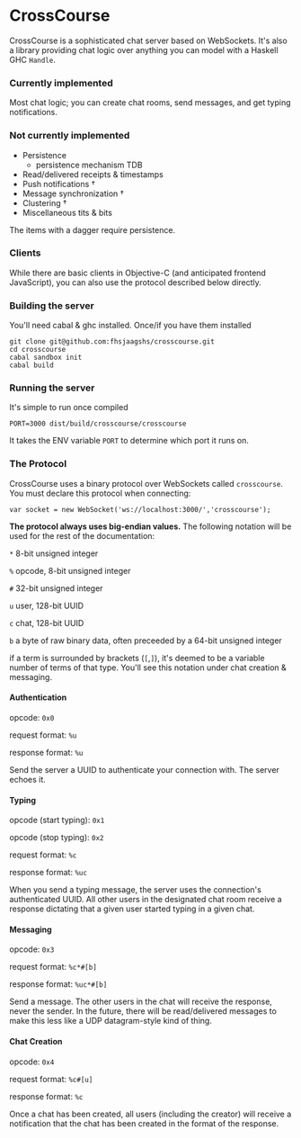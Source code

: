 # CrossCourse

CrossCourse is a sophisticated chat server based on WebSockets. It's also a library providing chat logic over anything you can model with a Haskell GHC `Handle`.

### Currently implemented

Most chat logic; you can create chat rooms, send messages, and get typing notifications.

### Not currently implemented

- Persistence
	- persistence mechanism TDB
- Read/delivered receipts & timestamps
- Push notifications †
- Message synchronization †
- Clustering †
- Miscellaneous tits & bits

The items with a dagger require persistence.

### Clients

While there are basic clients in Objective-C (and anticipated frontend JavaScript), you can also use the protocol described below directly.

### Building the server

You'll need cabal & ghc installed. Once/if you have them installed

    git clone git@github.com:fhsjaagshs/crosscourse.git
    cd crosscourse
    cabal sandbox init
    cabal build
    
### Running the server

It's simple to run once compiled

    PORT=3000 dist/build/crosscourse/crosscourse
    
It takes the ENV variable `PORT` to determine which port it runs on.

### The Protocol

CrossCourse uses a binary protocol over WebSockets called `crosscourse`. You must declare this protocol when connecting:

    var socket = new WebSocket('ws://localhost:3000/','crosscourse');
 
**The protocol always uses big-endian values.** The following notation will be used for the rest of the documentation:

`*` 8-bit unsigned integer

`%` opcode, 8-bit unsigned integer

`#` 32-bit unsigned integer

`u` user, 128-bit UUID

`c` chat, 128-bit UUID

`b` a byte of raw binary data, often preceeded by a 64-bit unsigned integer

if a term is surrounded by brackets (`[`,`]`), it's deemed to be a variable number of terms of that type. You'll see this notation under chat creation & messaging.
   
    
#### Authentication

opcode: `0x0`

request format: `%u`

response format: `%u`


Send the server a UUID to authenticate your connection with. The server echoes it.

#### Typing

opcode (start typing): `0x1`

opcode (stop typing): `0x2`

request format: `%c`

response format: `%uc`


When you send a typing message, the server uses the connection's authenticated UUID. All other users in the designated chat room receive a response dictating that a given user started typing in a given chat.

#### Messaging

opcode: `0x3`

request format: `%c*#[b]`

response format: `%uc*#[b]`

Send a message. The other users in the chat will receive the response, never the sender. In the future, there will be read/delivered messages to make this less like a UDP datagram-style kind of thing.

#### Chat Creation

opcode: `0x4`

request format: `%c#[u]`

response format: `%c`

Once a chat has been created, all users (including the creator) will receive a notification that the chat has been created in the format of the response.

